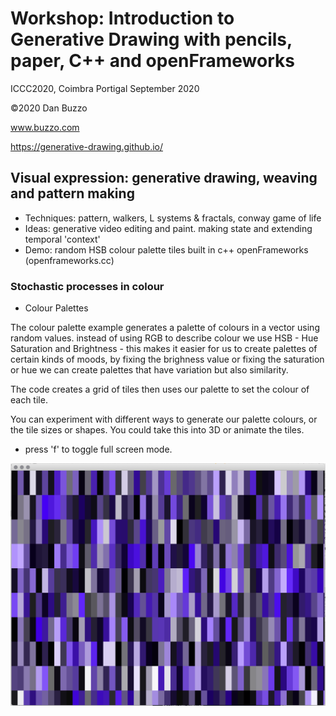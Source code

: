 # Workshop: Introduction to Generative Drawing with pencils, paper, C++ and openFrameworks
ICCC2020, Coimbra Portigal September 2020
 
 ©2020 Dan Buzzo
 
 www.buzzo.com
 
 https://generative-drawing.github.io/


## Visual expression: generative drawing, weaving and pattern making

* Techniques: pattern, walkers, L systems & fractals, conway game of life
* Ideas: generative video editing and paint. making state and extending temporal 'context'
* Demo: random HSB colour palette tiles built in c++ openFrameworks (openframeworks.cc)

### Stochastic processes in colour

* Colour Palettes

The colour palette example generates a palette of colours in a vector using random values.
instead of using RGB to describe colour we use HSB - Hue Saturation and Brightness - this makes it easier for us to create palettes of certain kinds of moods, by fixing the brighness value or fixing the saturation or hue we can create palettes that have variation but also similarity.

The code creates a grid of tiles then uses our palette to set the colour of each tile.

You can experiment with different ways to generate our palette colours, or the tile sizes or shapes.
You could  take this into 3D or animate the tiles.

* press 'f' to toggle full screen mode.

![screenshot](screenshot-colorPalettes.png)
